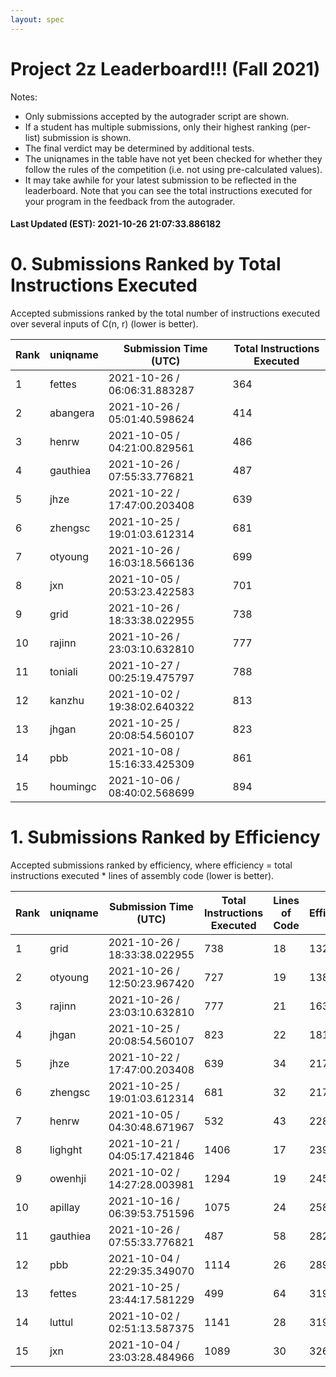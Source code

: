 ```yaml
---
layout: spec
---
```


Project 2z Leaderboard!!! (Fall 2021)
==============================
Notes:
- Only submissions accepted by the autograder script are shown.
- If a student has multiple submissions, only their highest ranking (per-list) submission is shown.
- The final verdict may be determined by additional tests.
- The uniqnames in the table have not yet been checked for whether they follow the rules of the competition (i.e. not using pre-calculated values).
- It may take awhile for your latest submission to be reflected in the leaderboard. Note that you can see the total instructions executed for your program in the feedback from the autograder.


#### Last Updated (EST): 2021-10-26 21:07:33.886182

# 0. Submissions Ranked by Total Instructions Executed
Accepted submissions ranked by the total number of instructions executed over several inputs of C(n, r) (lower is better).

| Rank  | uniqname | Submission Time (UTC) | Total Instructions Executed |
|---|---|---|---|
| 1 | fettes | 2021-10-26 / 06:06:31.883287 | 364 |
| 2 | abangera | 2021-10-26 / 05:01:40.598624 | 414 |
| 3 | henrw | 2021-10-05 / 04:21:00.829561 | 486 |
| 4 | gauthiea | 2021-10-26 / 07:55:33.776821 | 487 |
| 5 | jhze | 2021-10-22 / 17:47:00.203408 | 639 |
| 6 | zhengsc | 2021-10-25 / 19:01:03.612314 | 681 |
| 7 | otyoung | 2021-10-26 / 16:03:18.566136 | 699 |
| 8 | jxn | 2021-10-05 / 20:53:23.422583 | 701 |
| 9 | grid | 2021-10-26 / 18:33:38.022955 | 738 |
| 10 | rajinn | 2021-10-26 / 23:03:10.632810 | 777 |
| 11 | toniali | 2021-10-27 / 00:25:19.475797 | 788 |
| 12 | kanzhu | 2021-10-02 / 19:38:02.640322 | 813 |
| 13 | jhgan | 2021-10-25 / 20:08:54.560107 | 823 |
| 14 | pbb | 2021-10-08 / 15:16:33.425309 | 861 |
| 15 | houmingc | 2021-10-06 / 08:40:02.568699 | 894 |


# 1. Submissions Ranked by Efficiency
Accepted submissions ranked by efficiency, where efficiency = total instructions executed * lines of assembly code (lower is better).

| Rank  | uniqname | Submission Time (UTC) | Total Instructions Executed |Lines of Code | Efficiency |
|---|---|---|---|---|---|
| 1 | grid | 2021-10-26 / 18:33:38.022955 | 738 | 18 | 13284 |
| 2 | otyoung | 2021-10-26 / 12:50:23.967420 | 727 | 19 | 13813 |
| 3 | rajinn | 2021-10-26 / 23:03:10.632810 | 777 | 21 | 16317 |
| 4 | jhgan | 2021-10-25 / 20:08:54.560107 | 823 | 22 | 18106 |
| 5 | jhze | 2021-10-22 / 17:47:00.203408 | 639 | 34 | 21726 |
| 6 | zhengsc | 2021-10-25 / 19:01:03.612314 | 681 | 32 | 21792 |
| 7 | henrw | 2021-10-05 / 04:30:48.671967 | 532 | 43 | 22876 |
| 8 | lighght | 2021-10-21 / 04:05:17.421846 | 1406 | 17 | 23902 |
| 9 | owenhji | 2021-10-02 / 14:27:28.003981 | 1294 | 19 | 24586 |
| 10 | apillay | 2021-10-16 / 06:39:53.751596 | 1075 | 24 | 25800 |
| 11 | gauthiea | 2021-10-26 / 07:55:33.776821 | 487 | 58 | 28246 |
| 12 | pbb | 2021-10-04 / 22:29:35.349070 | 1114 | 26 | 28964 |
| 13 | fettes | 2021-10-25 / 23:44:17.581229 | 499 | 64 | 31936 |
| 14 | luttul | 2021-10-02 / 02:51:13.587375 | 1141 | 28 | 31948 |
| 15 | jxn | 2021-10-04 / 23:03:28.484966 | 1089 | 30 | 32670 |


